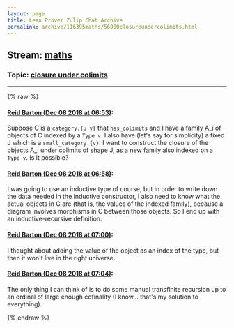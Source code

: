 ```yaml
---
layout: page
title: Lean Prover Zulip Chat Archive 
permalink: archive/116395maths/56000closureundercolimits.html
---
```


## Stream: [maths](index.html)
### Topic: [closure under colimits](56000closureundercolimits.html)

---


{% raw %}
#### [ Reid Barton (Dec 08 2018 at 06:53)](https://leanprover.zulipchat.com/#narrow/stream/116395-maths/topic/closure%20under%20colimits/near/151163961):
<p>Suppose C is a <code>category.{u v}</code> that <code>has_colimits</code> and I have a family A_i of objects of C indexed by a <code>Type v</code>. I also have (let's say for simplicity) a fixed J which is a <code>small_category.{v}</code>. I want to construct the closure of the objects A_i under colimits of shape J, as a new family also indexed on a <code>Type v</code>. Is it possible?</p>

#### [ Reid Barton (Dec 08 2018 at 06:58)](https://leanprover.zulipchat.com/#narrow/stream/116395-maths/topic/closure%20under%20colimits/near/151164115):
<p>I was going to use an inductive type of course, but in order to write down the data needed in the inductive constructor, I also need to know what the actual objects in C are (that is, the values of the indexed family), because a diagram involves morphisms in C between those objects. So I end up with an inductive-recursive definition.</p>

#### [ Reid Barton (Dec 08 2018 at 07:00)](https://leanprover.zulipchat.com/#narrow/stream/116395-maths/topic/closure%20under%20colimits/near/151164176):
<p>I thought about adding the value of the object as an index of the type, but then it won't live in the right universe.</p>

#### [ Reid Barton (Dec 08 2018 at 07:04)](https://leanprover.zulipchat.com/#narrow/stream/116395-maths/topic/closure%20under%20colimits/near/151164310):
<p>The only thing I can think of is to do some manual transfinite recursion up to an ordinal of large enough cofinality (I know... that's my solution to everything).</p>


{% endraw %}
